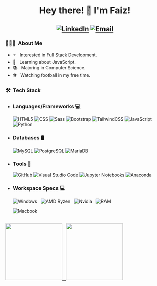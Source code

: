 <h1 align="center"> Hey there! 👋 I'm Faiz!</h1>
<h2 align="center">
<a href="https://www.linkedin.com/in/faiz-haji-ali-rahim/"><img alt="LinkedIn" src="https://img.shields.io/badge/LinkedIn-Faiz%20Rahim-blue?style=for-the-badge&logo=linkedin"></a>
<a href="mailto:faizuddin1280@gmail.com"><img alt="Email" src="https://img.shields.io/badge/Email-faizuddin1280@gmail.com-red?style=for-the-badge&logo=gmail"></a>
</h2>

<h3> 👨🏻‍💻 &nbsp;About Me </h3>

- ⭐️ &nbsp; Interested in Full Stack Development.
- 🤔 &nbsp; Learning about JavaScript.
- 📚 &nbsp; Majoring in Computer Science.
- ⚽️ &nbsp; Watching football in my free time.

<h3> 🛠 &nbsp;Tech Stack</h3>

- ### Languages/Frameworks 💻 &nbsp;
  ![HTML5](https://img.shields.io/badge/HTML5-E34F26?style=for-the-badge&logo=html5&logoColor=white)
  ![CSS](https://img.shields.io/badge/CSS3-1572B6?style=for-the-badge&logo=css3&logoColor=white)
  ![Sass](https://img.shields.io/badge/Sass-CC6699?style=for-the-badge&logo=sass&logoColor=white)
  ![Bootstrap](https://img.shields.io/badge/Bootstrap-563D7C?style=for-the-badge&logo=bootstrap&logoColor=white)
  ![TailwindCSS](https://img.shields.io/badge/Tailwind_CSS-38B2AC?style=for-the-badge&logo=tailwind-css&logoColor=white)
  ![JavaScript](https://img.shields.io/badge/JavaScript-F7DF1E?style=for-the-badge&logo=javascript&logoColor=black)
  ![Python](https://img.shields.io/badge/Python-FFD43B?style=for-the-badge&logo=python&logoColor=darkgreen)
  
- ### Databases 🛢 &nbsp;
  ![MySQL](https://img.shields.io/badge/MySQL-00000F?style=for-the-badge&logo=mysql&logoColor=white)
  ![PostgreSQL](https://img.shields.io/badge/PostgreSQL-316192?style=for-the-badge&logo=postgresql&logoColor=white)
  ![MariaDB](https://img.shields.io/badge/MariaDB-003545?style=for-the-badge&logo=mariadb&logoColor=white)
 
- ### Tools 🔧 &nbsp;
  ![GitHub](https://img.shields.io/badge/GitHub-100000?style=for-the-badge&logo=github&logoColor=white)
  ![Visual Studio Code](https://img.shields.io/badge/Visual_Studio_Code-0078D4?style=for-the-badge&logo=visual%20studio%20code&logoColor=white)
  ![Jupyter Notebooks](https://img.shields.io/badge/Jupyter-F37626.svg?&style=for-the-badge&logo=Jupyter&logoColor=white)
  ![Anaconda](https://img.shields.io/badge/conda-342B029.svg?&style=for-the-badge&logo=anaconda&logoColor=white)
  
- ### Workspace Specs 💻 &nbsp;
  ![Windows](https://img.shields.io/badge/Windows-0078D6?style=for-the-badge&logo=windows&logoColor=white) &nbsp; ![AMD Ryzen](https://img.shields.io/badge/AMD-Ryzen_5_3600-ED1C24?style=for-the-badge&logo=amd&logoColor=white) &nbsp; ![Nvidia](https://img.shields.io/badge/NVIDIA-GTX1660S-76B900?style=for-the-badge&logo=nvidia&logoColor=white) &nbsp; ![RAM](https://img.shields.io/badge/RAM-16GB-%230071C5.svg?&style=for-the-badge&logoColor=white)
  
  ![Macbook](https://img.shields.io/badge/Apple-MacBook_Air_M1-999999?style=for-the-badge&logo=apple&logoColor=white)





<br/>

<a href="https://github.com/Faiz-AR" width="100%">
  <img height="180em" src="https://github-readme-stats.vercel.app/api?username=Faiz-AR&theme=buefy&show_icons=true" /> &nbsp; <img height="180em" src="https://github-readme-stats.vercel.app/api/top-langs/?username=Faiz-AR&theme=buefy&layout=compact" />
  
</a>

<br/>

